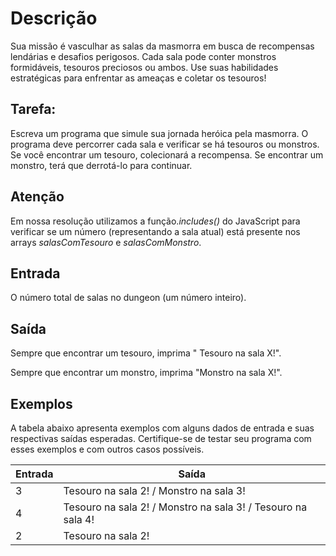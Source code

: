 # Descrição
Sua missão é vasculhar as salas da masmorra em busca de recompensas lendárias e desafios perigosos. Cada sala pode conter monstros formidáveis, tesouros preciosos ou ambos. Use suas habilidades estratégicas para enfrentar as ameaças e coletar os tesouros!

## Tarefa:
Escreva um programa que simule sua jornada heróica pela masmorra. O programa deve percorrer cada sala e verificar se há tesouros ou monstros. Se você encontrar um tesouro, colecionará a recompensa. Se encontrar um monstro, terá que derrotá-lo para continuar.

## Atenção
Em nossa resolução utilizamos a função.*includes()* do JavaScript para verificar se um número (representando a sala atual) está presente nos arrays *salasComTesouro* e *salasComMonstro*.

## Entrada
O número total de salas no dungeon (um número inteiro).

## Saída
Sempre que encontrar um tesouro, imprima " Tesouro na sala X!".

Sempre que encontrar um monstro, imprima "Monstro na sala X!".

## Exemplos
A tabela abaixo apresenta exemplos com alguns dados de entrada e suas respectivas saídas esperadas. Certifique-se de testar seu programa com esses exemplos e com outros casos possíveis.

| Entrada	| Saída |
| ------- | ----- | 
| 3 |	Tesouro na sala 2! / Monstro na sala 3! | 
| 4	| Tesouro na sala 2! / Monstro na sala 3! / Tesouro na sala 4! |
| 2	| Tesouro na sala 2! |

